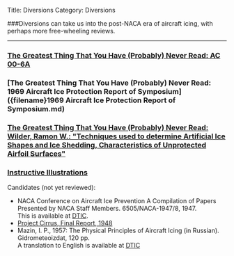 Title: Diversions
Category: Diversions

###Diversions can take us into the post-NACA era of aircraft icing, with perhaps more free-wheeling reviews.

---

### [The Greatest Thing That You Have (Probably) Never Read: AC 00-6A]({filename}ac00-6a.md)  
### [The Greatest Thing That You Have (Probably) Never Read: 1969 Aircraft Ice Protection Report of Symposium]({filename}1969 Aircraft Ice Protection Report of Symposium.md)   
### [The Greatest Thing That You Have (Probably) Never Read: Wilder, Ramon W.: "Techniques used to determine Artificial Ice Shapes and Ice Shedding, Characteristics of Unprotected Airfoil Surfaces"]({filename}wilder.md)    
### [Instructive Illustrations]({filename}april_first.md)  

Candidates (not yet reviewed):

- NACA Conference on Aircraft Ice Prevention A Compilation of Papers Presented by NACA Staff Members. 6505/NACA-1947/8, 1947.  
This is available at [DTIC](https://apps.dtic.mil/sti/citations/ADA800876).  
- [Project Cirrus, Final Report, 1948](https://documents.theblackvault.com/documents/weather/CirrusFinal.pdf)  
- Mazin, I. P., 1957: The Physical Principles of Aircraft Icing (in Russian). Gidrometeoizdat, 120 pp.  
A translation to English is available at [DTIC](https://apps.dtic.mil/sti/pdfs/ADA083374.pdf)  
